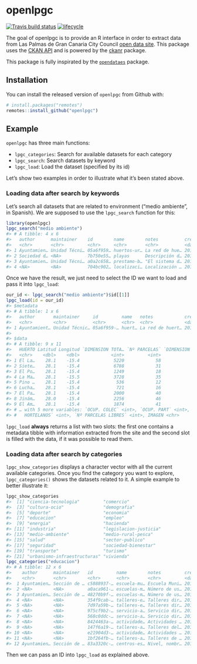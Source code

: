 
<!-- README.md is generated from README.Rmd. Please edit that file -->

# openlpgc

[![Travis build
status](https://travis-ci.org/jlopezper/openlpgc.svg?branch=master)](https://travis-ci.org/jlopezper/openlpgc)
[![lifecycle](https://img.shields.io/badge/lifecycle-experimental-orange.svg)](https://www.tidyverse.org/lifecycle/#experimental)

The goal of openlpgc is to provide an R interface in order to extract
data from Las Palmas de Gran Canaria City Council [open data
site](http://datosabiertos.laspalmasgc.es/). This package uses the [CKAN
API](https://docs.ckan.org/en/2.8/contents.html) and is powered by the
[ckanr](https://github.com/ropensci/ckanr) package.

This package is fully inspirated by the
[`opendataes`](https://github.com/rOpenSpain/opendataes) package.

## Installation

You can install the released version of `openlpgc` from Github with:

``` r
# install.packages("remotes")
remotes::install_github("openlpgc")
```

## Example

`openlpgc` has three main functions:

  - `lpgc_categories`: Search for available datasets for each category
  - `lpgc_search`: Search datasets by keyword
  - `lpgc_load`: Load the dataset (specified by its id)

Let’s show two examples in order to illustrate what it’s been stated
above.

### Loading data after search by keywords

Let’s search all datasets that are related to environment (“medio
ambiente”, in Spanish). We are supposed to use the `lpgc_search`
function for this:

``` r
library(openlpgc)
lpgc_search("medio ambiente")
#> # A tibble: 4 x 6
#>   author      maintainer    id        name        notes          created   
#>   <chr>       <chr>         <chr>     <chr>       <chr>          <date>    
#> 1 Ayuntamien… Unidad Técni… 05a6f959… huertos-ur… La red de hue… 2014-09-24
#> 2 Sociedad d… <NA>          7b750e55… playas      Descripción d… 2016-02-26
#> 3 Ayuntamien… Unidad Técni… a0a2c658… prestamo-b… "El sistema d… 2014-09-18
#> 4 <NA>        <NA>          704bc902… localizaci… Localización … 2018-01-11
```

Once we have the result, we just need to select the ID we want to load
and pass it into `lpgc_load`:

``` r
our_id <- lpgc_search("medio ambiente")$id[[1]]
lpgc_load(id = our_id)
#> $metadata
#> # A tibble: 1 x 6
#>   author       maintainer     id         name   notes            created   
#>   <chr>        <chr>          <chr>      <chr>  <chr>            <date>    
#> 1 Ayuntamient… Unidad Técnic… 05a6f959-… huert… La red de huert… 2014-09-24
#> 
#> $data
#> # A tibble: 9 x 11
#>   HUERTO Latitud Longitud `DIMENSION TOTA… `Nº PARCELAS` `DIMENSION PARC…
#>   <chr>    <dbl>    <dbl>            <int>         <int>            <int>
#> 1 El La…    28.1    -15.4             5220            58               28
#> 2 Siete…    28.1    -15.4             6788            31               21
#> 3 El Po…    28.1    -15.4             1249            18               21
#> 4 La Ma…    28.1    -15.5             3728            35               27
#> 5 Pino …    28.1    -15.4              536            12               25
#> 6 Lucha…    28.1    -15.4              721            16               23
#> 7 El Pa…    28.1    -15.4             2000            40               25
#> 8 Jinám…    28.0    -15.4             2256            46               30
#> 9 El Am…    28.1    -15.4             1874            41                3
#> # … with 5 more variables: `OCUP. COLEC` <int>, `OCUP. PART` <int>, `Nº
#> #   HORTELANOS` <int>, `Nº PARCELAS LIBRES` <int>, IMAGEN <chr>
```

`lpgc_load` **always** returns a list with two slots: the first one
contains a metadata tibble with information extracted from the site and
the second slot is filled with the data, if it was possible to read
them.

### Loading data after search by categories

`lpgc_show_categories` displays a character vector with all the current
available categories. Once you find the category you want to explore,
`lpgc_categories()` shows the datasets related to it. A simple example
to better illustrate it:

``` r
lpgc_show_categories
#>  [1] "ciencia-tecnologia"         "comercio"                  
#>  [3] "cultura-ocio"               "demografia"                
#>  [5] "deporte"                    "economia"                  
#>  [7] "educacion"                  "empleo"                    
#>  [9] "energia"                    "hacienda"                  
#> [11] "industria"                  "legislacion-justicia"      
#> [13] "medio-ambiente"             "medio-rural-pesca"         
#> [15] "salud"                      "sector-publico"            
#> [17] "seguridad"                  "sociedad-bienestar"        
#> [19] "transporte"                 "turismo"                   
#> [21] "urbanismo-infraestructuras" "vivienda"
lpgc_categories("educacion")
#> # A tibble: 12 x 6
#>    author      maintainer   id         name        notes         created   
#>    <chr>       <chr>        <chr>      <chr>       <chr>         <date>    
#>  1 Ayuntamien… Sección de … c5888937-… escuela-mu… Escuela Muni… 2014-08-05
#>  2 <NA>        <NA>         a0aca961-… escuelas-m… Número de us… 2018-01-12
#>  3 Ayuntamien… Sección de … 48270b9f-… escuelas-m… Número de us… 2014-08-05
#>  4 <NA>        <NA>         354f9cab-… talleres-e… Talleres dir… 2018-01-10
#>  5 <NA>        <NA>         7d97a59b-… talleres-e… Talleres dir… 2018-01-10
#>  6 <NA>        <NA>         975cf9b2-… servicio-a… Servicio dir… 2018-01-10
#>  7 <NA>        <NA>         568c0ddc-… servicio-a… Servicio dir… 2018-01-10
#>  8 <NA>        <NA>         8424463a-… actividade… Actividades … 2018-01-09
#>  9 <NA>        <NA>         147f6a19-… talleres-a… Talleres del… 2018-01-09
#> 10 <NA>        <NA>         e21904d3-… actividade… Actividades … 2018-01-08
#> 11 <NA>        <NA>         1bf264fb-… talleres-a… Talleres de … 2018-01-08
#> 12 Ayuntamien… Sección de … 83a3320c-… centros-es… Nivel, nombr… 2014-08-05
```

Then we can pass an ID into `lpgc_load` as explained above.
